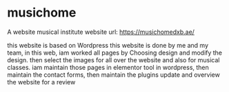 # musichome
A website musical institute 
website url: https://musichomedxb.ae/

this website is based on Wordpress 
this website is done by me and my team,
in this web, iam worked all pages by Choosing design and modify the design. then select the images for all over the website and also for musical classes.
iam maintain those pages in elementor tool in wordpress, then maintain the contact forms, then maintain the plugins update and overview the website for a review

